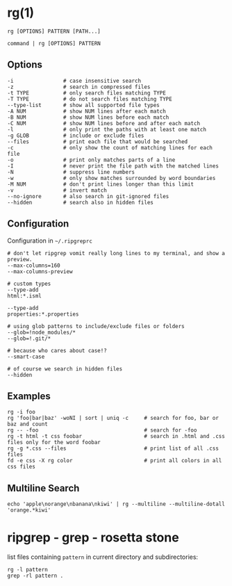 
# rg(1)

    rg [OPTIONS] PATTERN [PATH...]

    command | rg [OPTIONS] PATTERN

## Options

    -i                # case insensitive search
    -z                # search in compressed files
    -t TYPE           # only search files matching TYPE
    -T TYPE           # do not search files matching TYPE
    --type-list       # show all supported file types
    -A NUM            # show NUM lines after each match
    -B NUM            # show NUM lines before each match
    -C NUM            # show NUM lines before and after each match
    -l                # only print the paths with at least one match
    -g GLOB           # include or exclude files
    --files           # print each file that would be searched
    -c                # only show the count of matching lines for each file
    -o                # print only matches parts of a line
    -I                # never print the file path with the matched lines
    -N                # suppress line numbers
    -w                # only show matches surrounded by word boundaries
    -M NUM            # don't print lines longer than this limit
    -v                # invert match
    --no-ignore       # also search in git-ignored files
    --hidden          # search also in hidden files

## Configuration

Configuration in `~/.ripgreprc`

    # don't let ripgrep vomit really long lines to my terminal, and show a preview.
    --max-columns=160
    --max-columns-preview

    # custom types
    --type-add
    html:*.isml

    --type-add
    properties:*.properties

    # using glob patterns to include/exclude files or folders
    --glob=!node_modules/*
    --glob=!.git/*

    # because who cares about case!?
    --smart-case

    # of course we search in hidden files
    --hidden

## Examples

    rg -i foo
    rg 'foo|bar|baz' -woNI | sort | uniq -c     # search for foo, bar or baz and count
    rg -- -foo                                  # search for -foo
    rg -t html -t css foobar                    # search in .html and .css files only for the word foobar
    rg -g *.css --files                         # print list of all .css files
    fd -e css -X rg color                       # print all colors in all css files

## Multiline Search

    echo 'apple\norange\nbanana\nkiwi' | rg --multiline --multiline-dotall 'orange.*kiwi'

# ripgrep - grep - rosetta stone

  list files containing `pattern` in current directory and subdirectories:

    rg -l pattern
    grep -rl pattern .
